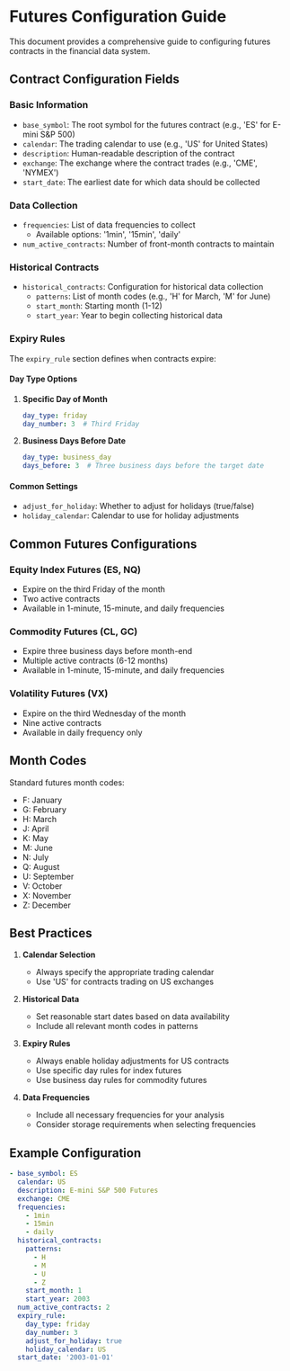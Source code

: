 # Futures Configuration Guide

This document provides a comprehensive guide to configuring futures contracts in the financial data system.

## Contract Configuration Fields

### Basic Information
- `base_symbol`: The root symbol for the futures contract (e.g., 'ES' for E-mini S&P 500)
- `calendar`: The trading calendar to use (e.g., 'US' for United States)
- `description`: Human-readable description of the contract
- `exchange`: The exchange where the contract trades (e.g., 'CME', 'NYMEX')
- `start_date`: The earliest date for which data should be collected

### Data Collection
- `frequencies`: List of data frequencies to collect
  - Available options: '1min', '15min', 'daily'
- `num_active_contracts`: Number of front-month contracts to maintain

### Historical Contracts
- `historical_contracts`: Configuration for historical data collection
  - `patterns`: List of month codes (e.g., 'H' for March, 'M' for June)
  - `start_month`: Starting month (1-12)
  - `start_year`: Year to begin collecting historical data

### Expiry Rules
The `expiry_rule` section defines when contracts expire:

#### Day Type Options
1. **Specific Day of Month**
   ```yaml
   day_type: friday
   day_number: 3  # Third Friday
   ```

2. **Business Days Before Date**
   ```yaml
   day_type: business_day
   days_before: 3  # Three business days before the target date
   ```

#### Common Settings
- `adjust_for_holiday`: Whether to adjust for holidays (true/false)
- `holiday_calendar`: Calendar to use for holiday adjustments

## Common Futures Configurations

### Equity Index Futures (ES, NQ)
- Expire on the third Friday of the month
- Two active contracts
- Available in 1-minute, 15-minute, and daily frequencies

### Commodity Futures (CL, GC)
- Expire three business days before month-end
- Multiple active contracts (6-12 months)
- Available in 1-minute, 15-minute, and daily frequencies

### Volatility Futures (VX)
- Expire on the third Wednesday of the month
- Nine active contracts
- Available in daily frequency only

## Month Codes
Standard futures month codes:
- F: January
- G: February
- H: March
- J: April
- K: May
- M: June
- N: July
- Q: August
- U: September
- V: October
- X: November
- Z: December

## Best Practices

1. **Calendar Selection**
   - Always specify the appropriate trading calendar
   - Use 'US' for contracts trading on US exchanges

2. **Historical Data**
   - Set reasonable start dates based on data availability
   - Include all relevant month codes in patterns

3. **Expiry Rules**
   - Always enable holiday adjustments for US contracts
   - Use specific day rules for index futures
   - Use business day rules for commodity futures

4. **Data Frequencies**
   - Include all necessary frequencies for your analysis
   - Consider storage requirements when selecting frequencies

## Example Configuration

```yaml
- base_symbol: ES
  calendar: US
  description: E-mini S&P 500 Futures
  exchange: CME
  frequencies:
    - 1min
    - 15min
    - daily
  historical_contracts:
    patterns:
      - H
      - M
      - U
      - Z
    start_month: 1
    start_year: 2003
  num_active_contracts: 2
  expiry_rule:
    day_type: friday
    day_number: 3
    adjust_for_holiday: true
    holiday_calendar: US
  start_date: '2003-01-01'
``` 